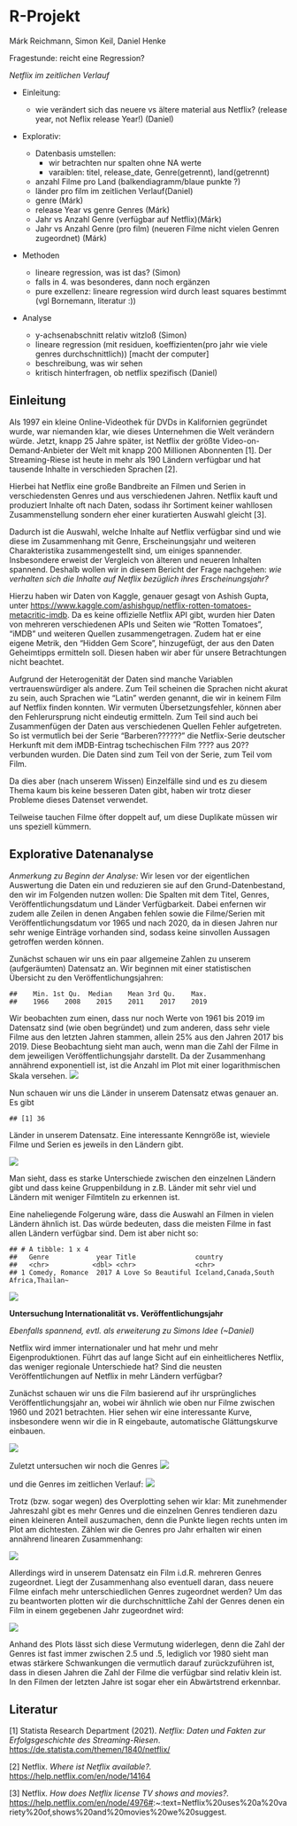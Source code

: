 R-Projekt
================
Márk Reichmann, Simon Keil, Daniel Henke

Fragestunde: reicht eine Regression?

*Netflix im zeitlichen Verlauf*

-   Einleitung:

    -   wie verändert sich das neuere vs ältere material aus Netflix?
        (release year, not Neflix release Year!) (Daniel)

-   Explorativ:

    -   Datenbasis umstellen:
        -   wir betrachten nur spalten ohne NA werte
        -   varaiblen: titel, release_date, Genre(getrennt),
            land(getrennt)
    -   anzahl Filme pro Land (balkendiagramm/blaue punkte ?)
    -   länder pro film im zeitlichen Verlauf(Daniel)
    -   genre (Márk)
    -   release Year vs genre Genres (Márk)
    -   Jahr vs Anzahl Genre (verfügbar auf Netflix)(Márk)
    -   Jahr vs Anzahl Genre (pro film) (neueren Filme nicht vielen
        Genren zugeordnet) (Márk)

-   Methoden

    -   lineare regression, was ist das? (Simon)
    -   falls in 4. was besonderes, dann noch ergänzen
    -   pure exzellenz: lineare regression wird durch least squares
        bestimmt (vgl Bornemann, literatur :))

-   Analyse

    -   y-achsenabschnitt relativ witzloß (Simon)
    -   lineare regression (mit residuen, koeffizienten(pro jahr wie
        viele genres durchschnittlich)) \[macht der computer\]
    -   beschreibung, was wir sehen
    -   kritisch hinterfragen, ob netflix spezifisch (Daniel)

## Einleitung

Als 1997 ein kleine Online-Videothek für DVDs in Kalifornien gegründet
wurde, war niemanden klar, wie dieses Unternehmen die Welt verändern
würde. Jetzt, knapp 25 Jahre später, ist Netflix der größte
Video-on-Demand-Anbieter der Welt mit knapp 200 Millionen Abonnenten
\[1\]. Der Streaming-Riese ist heute in mehr als 190 Ländern verfügbar
und hat tausende Inhalte in verschieden Sprachen \[2\].

Hierbei hat Netflix eine große Bandbreite an Filmen und Serien in
verschiedensten Genres und aus verschiedenen Jahren. Netflix kauft und
produziert Inhalte oft nach Daten, sodass ihr Sortiment keiner wahllosen
Zusammenstellung sondern eher einer kuratierten Auswahl gleicht \[3\].

Dadurch ist die Auswahl, welche Inhalte auf Netflix verfügbar sind und
wie diese im Zusammenhang mit Genre, Erscheinungsjahr und weiteren
Charakteristika zusammengestellt sind, um einiges spannender.
Insbesondere erweist der Vergleich von älteren und neueren Inhalten
spannend. Deshalb wollen wir in diesem Bericht der Frage nachgehen: *wie
verhalten sich die Inhalte auf Netflix bezüglich ihres
Erscheinungsjahr?*

Hierzu haben wir Daten von Kaggle, genauer gesagt von Ashish Gupta,
unter
<https://www.kaggle.com/ashishgup/netflix-rotten-tomatoes-metacritic-imdb>.
Da es keine offizielle Netflix API gibt, wurden hier Daten von mehreren
verschiedenen APIs und Seiten wie “Rotten Tomatoes”, “iMDB” und weiteren
Quellen zusammengetragen. Zudem hat er eine eigene Metrik, den “Hidden
Gem Score”, hinzugefügt, der aus den Daten Geheimtipps ermitteln soll.
Diesen haben wir aber für unsere Betrachtungen nicht beachtet.

Aufgrund der Heterogenität der Daten sind manche Variablen
vertrauenswürdiger als andere. Zum Teil scheinen die Sprachen nicht
akurat zu sein, auch Sprachen wie “Latin” werden genannt, die wir in
keinem Film auf Netflix finden konnten. Wir vermuten Übersetzungsfehler,
können aber den Fehlerursprung nicht eindeutig ermitteln. Zum Teil sind
auch bei Zusammenfügen der Daten aus verschiedenen Quellen Fehler
aufgetreten. So ist vermutlich bei der Serie “Barberen??????” die
Netflix-Serie deutscher Herkunft mit dem iMDB-Eintrag tschechischen Film
???? aus 20?? verbunden wurden. Die Daten sind zum Teil von der Serie,
zum Teil vom Film.

Da dies aber (nach unserem Wissen) Einzelfälle sind und es zu diesem
Thema kaum bis keine besseren Daten gibt, haben wir trotz dieser
Probleme dieses Datenset verwendet.

Teilweise tauchen Filme öfter doppelt auf, um diese Duplikate müssen wir
uns speziell kümmern.

## Explorative Datenanalyse

*Anmerkung zu Beginn der Analyse:* Wir lesen vor der eigentlichen
Auswertung die Daten ein und reduzieren sie auf den Grund-Datenbestand,
den wir im Folgenden nutzen wollen: Die Spalten mit dem Titel, Genres,
Veröffentlichungsdatum und Länder Verfügbarkeit. Dabei enfernen wir
zudem alle Zeilen in denen Angaben fehlen sowie die Filme/Serien mit
Veröffentlichungsdatum vor 1965 und nach 2020, da in diesen Jahren nur
sehr wenige Einträge vorhanden sind, sodass keine sinvollen Aussagen
getroffen werden können.

Zunächst schauen wir uns ein paar allgemeine Zahlen zu unserem
(aufgeräumten) Datensatz an. Wir beginnen mit einer statistischen
Übersicht zu den Veröffentlichungsjahren:

    ##    Min. 1st Qu.  Median    Mean 3rd Qu.    Max. 
    ##    1966    2008    2015    2011    2017    2019

Wir beobachten zum einen, dass nur noch Werte von 1961 bis 2019 im
Datensatz sind (wie oben begründet) und zum anderen, dass sehr viele
Filme aus den letzten Jahren stammen, allein 25% aus den Jahren 2017 bis
2019. Diese Beobachtung sieht man auch, wenn man die Zahl der Filme in
dem jeweiligen Veröffentlichungsjahr darstellt. Da der Zusammenhang
annährend exponentiell ist, ist die Anzahl im Plot mit einer
logarithmischen Skala versehen.
![](Bericht_Henke_Keil_Reichmann_files/figure-gfm/unnamed-chunk-5-1.png)<!-- -->

Nun schauen wir uns die Länder in unserem Datensatz etwas genauer an. Es
gibt

    ## [1] 36

Länder in unserem Datensatz. Eine interessante Kenngröße ist, wieviele
Filme und Serien es jeweils in den Ländern gibt.

![](Bericht_Henke_Keil_Reichmann_files/figure-gfm/unnamed-chunk-7-1.png)<!-- -->

Man sieht, dass es starke Unterschiede zwischen den einzelnen Ländern
gibt und dass keine Gruppenbildung in z.B. Länder mit sehr viel und
Ländern mit weniger Filmtiteln zu erkennen ist.

Eine naheliegende Folgerung wäre, dass die Auswahl an Filmen in vielen
Ländern ähnlich ist. Das würde bedeuten, dass die meisten Filme in fast
allen Ländern verfügbar sind. Dem ist aber nicht so:

    ## # A tibble: 1 x 4
    ##   Genre            year Title               country                             
    ##   <chr>           <dbl> <chr>               <chr>                               
    ## 1 Comedy, Romance  2017 A Love So Beautiful Iceland,Canada,South Africa,Thailan~

![](Bericht_Henke_Keil_Reichmann_files/figure-gfm/unnamed-chunk-8-1.png)<!-- -->

**Untersuchung Internationalität vs. Veröffentlichungsjahr**

*Ebenfalls spannend, evtl. als erweiterung zu Simons Idee (\~Daniel)*

Netflix wird immer internationaler und hat mehr und mehr
Eigenproduktionen. Führt das auf lange Sicht auf ein einheitlicheres
Netflix, das weniger regionale Unterschiede hat? Sind die neusten
Veröffentlichungen auf Netflix in mehr Ländern verfügbar?

Zunächst schauen wir uns die Film basierend auf ihr ursprüngliches
Veröffentlichungsjahr an, wobei wir ähnlich wie oben nur Filme zwischen
1960 und 2021 betrachten. Hier sehen wir eine interessante Kurve,
insbesondere wenn wir die in R eingebaute, automatische Glättungskurve
einbauen.

![](Bericht_Henke_Keil_Reichmann_files/figure-gfm/unnamed-chunk-9-1.png)<!-- -->

Zuletzt untersuchen wir noch die Genres
![](Bericht_Henke_Keil_Reichmann_files/figure-gfm/unnamed-chunk-10-1.png)<!-- -->

und die Genres im zeitlichen Verlauf:
![](Bericht_Henke_Keil_Reichmann_files/figure-gfm/unnamed-chunk-11-1.png)<!-- -->

Trotz (bzw. sogar wegen) des Overplotting sehen wir klar: Mit
zunehmender Jahreszahl gibt es mehr Genres und die einzelnen Genres
tendieren dazu einen kleineren Anteil auszumachen, denn die Punkte
liegen rechts unten im Plot am dichtesten. Zählen wir die Genres pro
Jahr erhalten wir einen annährend linearen Zusammenhang:

![](Bericht_Henke_Keil_Reichmann_files/figure-gfm/unnamed-chunk-12-1.png)<!-- -->

Allerdings wird in unserem Datensatz ein Film i.d.R. mehreren Genres
zugeordnet. Liegt der Zusammenhang also eventuell daran, dass neuere
Filme einfach mehr unterschiedlichen Genres zugeordnet werden? Um das zu
beantworten plotten wir die durchschnittliche Zahl der Genres denen ein
Film in einem gegebenen Jahr zugeordnet wird:

![](Bericht_Henke_Keil_Reichmann_files/figure-gfm/unnamed-chunk-13-1.png)<!-- -->

Anhand des Plots lässt sich diese Vermutung widerlegen, denn die Zahl
der Genres ist fast immer zwischen 2.5 und .5, lediglich vor 1980 sieht
man etwas stärkere Schwankungen die vermutlich darauf zurückzuführen
ist, dass in diesen Jahren die Zahl der Filme die verfügbar sind relativ
klein ist. In den Filmen der letzten Jahre ist sogar eher ein
Abwärtstrend erkennbar.

## Literatur

\[1\] Statista Research Department (2021). *Netflix: Daten und Fakten
zur Erfolgsgeschichte des Streaming-Riesen*.
<https://de.statista.com/themen/1840/netflix/>

\[2\] Netflix. *Where ist Netflix available?.*
<https://help.netflix.com/en/node/14164>

\[3\] Netflix. *How does Netflix license TV shows and movies?.*
<https://help.netflix.com/en/node/4976#>:\~:text=Netflix%20uses%20a%20variety%20of,shows%20and%20movies%20we%20suggest.
